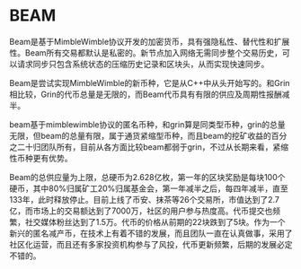 # 

# BEAM



Beam是基于MimbleWimble协议开发的加密货币，具有强隐私性、替代性和扩展性。Beam所有交易都默认是私密的。新节点加入网络无需同步整个交易历史，可以请求同步只包含系统状态的压缩历史记录和区块头，从而实现快速同步。

Beam是尝试实现MimbleWimble的新币种，它是从C++中从头开始写的。和Grin相比较，Grin的代币总量是无限的，而Beam代币具有有限的供应及周期性报酬减半。

beam基于mimblewimble协议的匿名币种，和grin算是同类型币种，grin的总量无限，但beam的总量有限，属于通货紧缩型币种，而且beam的挖矿收益的百分之二十归团队所有，目前从各方面比较beam都弱于grin，不过从长期来看，紧缩性币种更有优势。

Beam的总供应量为上限，总硬币为2.628亿枚，第一年的区块奖励是每块100个硬币，其中80%归属矿工20%归属基金会，第一年减半之后，每四年减半，直至133年，此时释放停止。目前上线了币安、抹茶等26个交易所，市值达到了2.7亿，而市场上的交易额达到了7000万，社区的用户参与热度高。代币提交也频繁，社交媒体粉丝达到了1.5万。代币的价格从前期的22块跌到了5块。作为一个新兴的匿名减产币，在技术上有着不错的发展，而且团队一直在认真做事，采用了社区化运营，而且还有多家投资机构参与了风投，代币更新频繁，后期的发展必定不错的。

